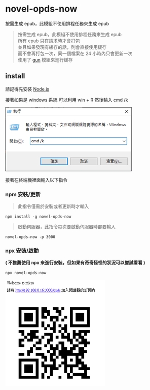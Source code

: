 # novel-opds-now

   按需生成 epub，此模組不使用排程任務來生成 epub

> 按需生成 epub，此模組不使用排程任務來生成 epub<br/>
> 所有 epub 只在請求時才會打包<br/>
> 並且如果發現有緩存的話，則會直接使用緩存<br/>
> 而不會再打包一次，同一個檔案在 24 小時內只會更新一次<br/>
> 使用了 [gun](https://github.com/amark/gun) 模組來進行緩存

## install

請記得先安裝 [Node.js](https://nodejs.org/zh-tw/)

接著如果是 windows 系統 可以利用 win + R 然後輸入 cmd /k

![image_1](docs/image_1.png)

接著在終端機裡面輸入以下指令

### npm 安裝/更新

> 此指令僅需於安裝或者更新時才輸入

```
npm install -g novel-opds-now
```

> 啟動伺服器，此指令每次要啟動伺服器時都要輸入

```
novel-opds-now -p 3000
```

### npx 安裝/啟動

**( 不推薦使用 npx 來進行安裝，但如果有奇奇怪怪的狀況可以嘗試看看 )**

```
npx novel-opds-now
```

![image](docs/image.png)
